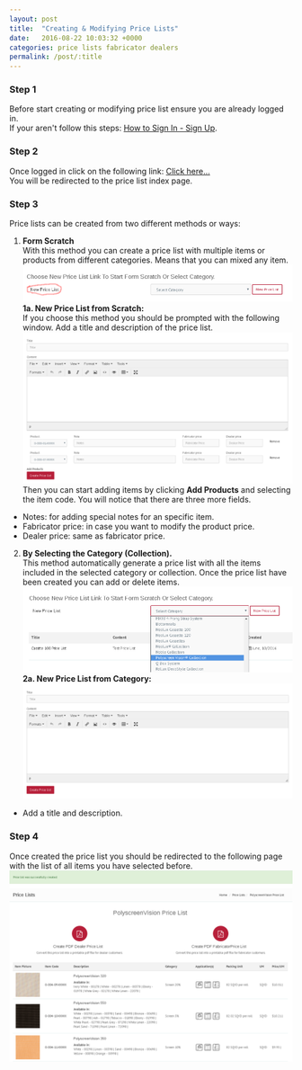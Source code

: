```yaml
---
layout: post
title:  "Creating & Modifying Price Lists"
date:   2016-08-22 10:03:32 +0000
categories: price lists fabricator dealers
permalink: /post/:title
---
```


### Step 1
Before start creating or modifying price list ensure you are already logged in.   
If your aren't follow this steps: [How to Sign In - Sign Up](/post/how-to-sign-up).   

### Step 2
Once logged in click on the following link: [Click here...](http://vertilux.com/en/price_lists)   
You will be redirected to the price list index page.   

### Step 3
Price lists can be created from two different methods or ways:   
1. **Form Scratch**   
With this method you can create a price list with multiple items or products from different categories. Means that you can mixed any item.   
![New Price list](/assets/images/posts/new_price_list.png)    
**1a. New Price List from Scratch:**   
If you choose this method you should be prompted with the following window. Add a title and description of the price list.   
![Price List Information](/assets/images/posts/new_price_list_scratch.png)   
Then you can start adding items by clicking **Add Products** and selecting the item code. You will notice that there are three more fields.   
  - Notes: for adding special notes for an specific item.   
  - Fabricator price: in case you want to modify the product price.   
  - Dealer price: same as fabricator price.   

2. **By Selecting the Category (Collection).**   
This method automatically generate a price list with all the items included in the selected category or collection. Once the price list have been created you can add or delete items.   
![Select Category](/assets/images/posts/select_category.png)    
**2a. New Price List from Category:**   
![Price List Information](/assets/images/posts/new_price_list_category.png)   
- Add a title and description.

### Step 4
Once created the price list you should be redirected to the following page with the list of all items you
have selected before.   
![Price List Information](/assets/images/posts/price_list.png)   
